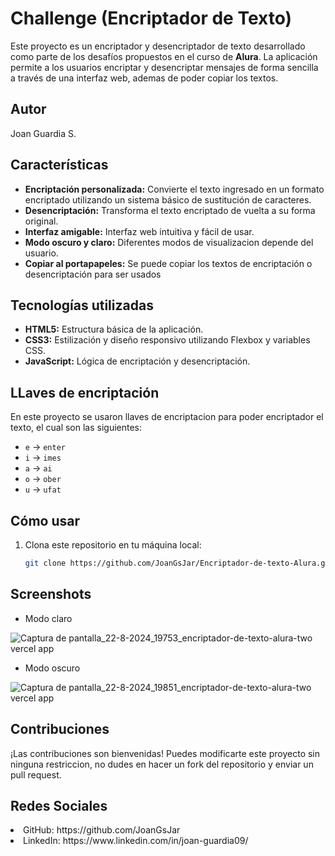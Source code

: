 # Challenge (Encriptador de Texto)
Este proyecto es un encriptador y desencriptador de texto desarrollado como parte de los desafíos propuestos en el curso de **Alura**. La aplicación permite a los usuarios encriptar y desencriptar mensajes de forma sencilla a través de una interfaz web, ademas de poder copiar los textos.
## Autor
Joan Guardia S.

## Características

- **Encriptación personalizada:** Convierte el texto ingresado en un formato encriptado utilizando un sistema básico de sustitución de caracteres.
- **Desencriptación:** Transforma el texto encriptado de vuelta a su forma original.
- **Interfaz amigable:** Interfaz web intuitiva y fácil de usar.
- **Modo oscuro y claro:** Diferentes modos de visualizacion depende del usuario.
- **Copiar al portapapeles:** Se puede copiar los textos de encriptación o desencriptación para ser usados 

## Tecnologías utilizadas

- **HTML5:** Estructura básica de la aplicación.
- **CSS3:** Estilización y diseño responsivo utilizando Flexbox y variables CSS.
- **JavaScript:** Lógica de encriptación y desencriptación.
  
## LLaves de encriptación
En este proyecto se usaron llaves de encriptacion para poder encriptador el texto, el cual son las siguientes:

- `e` -> `enter`
- `i` -> `imes`
- `a` -> `ai`
- `o` -> `ober`
- `u` -> `ufat`

## Cómo usar

1. Clona este repositorio en tu máquina local:
   ```bash
   git clone https://github.com/JoanGsJar/Encriptador-de-texto-Alura.git
   
## Screenshots
- Modo claro

![Captura de pantalla_22-8-2024_19753_encriptador-de-texto-alura-two vercel app](https://github.com/user-attachments/assets/b667e928-aff2-4fb3-80f3-f06518c4289c)

- Modo oscuro

![Captura de pantalla_22-8-2024_19851_encriptador-de-texto-alura-two vercel app](https://github.com/user-attachments/assets/9f4b4466-1fa7-475e-9801-613f02d268b5)




## Contribuciones

¡Las contribuciones son bienvenidas! Puedes modificarte este proyecto sin ninguna restriccion, no dudes en hacer un fork del repositorio y enviar un pull request.
  
## Redes Sociales
<li> GitHub: https://github.com/JoanGsJar </li>
<li> LinkedIn: https://www.linkedin.com/in/joan-guardia09/ </li>
</ul> 

  
